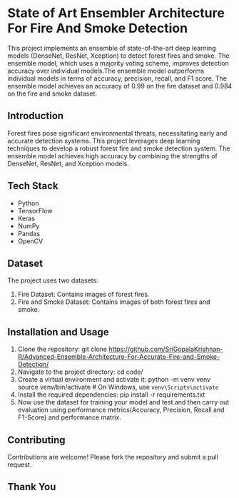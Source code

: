 # State of Art Ensembler Architecture For Fire And Smoke Detection
This project implements an ensemble of state-of-the-art deep learning models (DenseNet, ResNet, Xception) to detect forest fires and smoke. The ensemble model, which uses a majority voting scheme, improves detection accuracy over individual models.The ensemble model outperforms individual models in terms of accuracy, precision, recall, and F1 score. The ensemble model achieves an accuracy of 0.99 on the fire dataset and 0.984 on the fire and smoke dataset.

## Introduction
Forest fires pose significant environmental threats, necessitating early and accurate detection systems. This project leverages deep learning techniques to develop a robust forest fire and smoke detection system. The ensemble model achieves high accuracy by combining the strengths of DenseNet, ResNet, and Xception models.

## Tech Stack
- Python
- TensorFlow
- Keras
- NumPy
- Pandas
- OpenCV

## Dataset
The project uses two datasets:
  1) Fire Dataset: Contains images of forest fires.
  2) Fire and Smoke Dataset: Contains images of both forest fires and smoke.

## Installation and Usage
1. Clone the repository:
     git clone https://github.com/SriGopalaKrishnan-R/Advanced-Ensemble-Architecture-For-Accurate-Fire-and-Smoke-Detection/
2. Navigate to the project directory:
     cd code/ 
3. Create a virtual environment and activate it:
     python -m venv venv
     source venv/bin/activate  # On Windows, use `venv\Scripts\activate`
4. Install the required dependencies:
     pip install -r requirements.txt
5. Now use the dataset for training your model and test and then carry out evaluation using performance metrics(Accuracy, Precision, Recall and F1-Score) and performance matrix.
## Contributing
  Contributions are welcome! Please fork the repository and submit a pull request.

## Thank You

